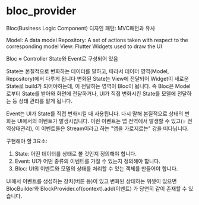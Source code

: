 # bloc_provider

Bloc(Business Logic Component) 디자인 패턴: MVC패턴과 유사

Model: A data model
Repository: A set of actions taken with respect to the corresponding model
View: Flutter Widgets used to draw the UI

Bloc ≈ Controller 
State와 Event로 구성되어 있음

State는 본질적으로 변화하는 데이터를 말하고, 따라서 데이터 영역(Model, Repository)에서 다루게 됩니다
변화된 State는 View에 전달되어 Widget이 새로운 State로 build가 되어야하는데, 이 전달하는 영역이 Bloc이 됩니다.
즉 Bloc은 Model로부터 State를 받아와 화면에 전달하거나, UI가 직접 변화시킨 State를 모델에 전달하는 등 상태 관리를 맡게 됩니다.

Event는 UI가 State를 직접 변화시킬 때 사용됩니다. 다시 말해 본질적으로 상태의 변화는 UI에서의 이벤트가 발생시킵니다.
이런 이벤트는 앱 전역에서 발생할 수 있고(= 전역상태관리), 이 이벤트들은 Stream이라고 하는 "앱을 가로지르는" 강을 떠다닙니다.

구현해야 할 3요소:
1. State: 어떤 데이터를 상태로 볼 것인지 정의해야 합니다.
2. Event: UI가 어떤 종류의 이벤트를 가질 수 있는지 정의해야 합니다.
3. Bloc: UI의 이벤트와 모델의 상태를 처리할 수 있는 객체를 만들어야 합니다.

UI에서 이벤트를 생성하는 장치(버튼 등)이 있고 변화된 상태하는 위젯이 있으면
BlocBuilder와 BlockProvider.of<Bloc>(context).add(이벤트) 가 당연히 같이 존재할 수 있습니다.
